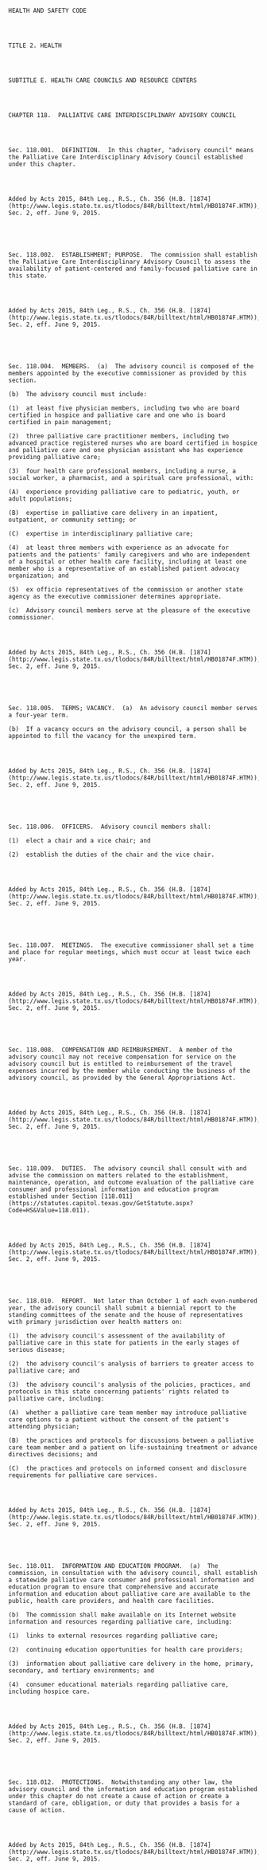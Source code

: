 ﻿
    
    
    	
    					
    
    
    HEALTH AND SAFETY CODE
    
      
    
    
    TITLE 2. HEALTH
    
      
    
    
    SUBTITLE E. HEALTH CARE COUNCILS AND RESOURCE CENTERS
    
      
    
    
    CHAPTER 118.  PALLIATIVE CARE INTERDISCIPLINARY ADVISORY COUNCIL
    
      
    
    
    Sec. 118.001.  DEFINITION.  In this chapter, "advisory council" means the Palliative Care Interdisciplinary Advisory Council established under this chapter.
    
    
    
    
    Added by Acts 2015, 84th Leg., R.S., Ch. 356 (H.B. [1874](http://www.legis.state.tx.us/tlodocs/84R/billtext/html/HB01874F.HTM)), Sec. 2, eff. June 9, 2015.
    
    
    
    
    
    Sec. 118.002.  ESTABLISHMENT; PURPOSE.  The commission shall establish the Palliative Care Interdisciplinary Advisory Council to assess the availability of patient-centered and family-focused palliative care in this state.
    
    
    
    
    Added by Acts 2015, 84th Leg., R.S., Ch. 356 (H.B. [1874](http://www.legis.state.tx.us/tlodocs/84R/billtext/html/HB01874F.HTM)), Sec. 2, eff. June 9, 2015.
    
    
    
    
    
    Sec. 118.004.  MEMBERS.  (a)  The advisory council is composed of the members appointed by the executive commissioner as provided by this section.
    
    (b)  The advisory council must include:
    
    (1)  at least five physician members, including two who are board certified in hospice and palliative care and one who is board certified in pain management;
    
    (2)  three palliative care practitioner members, including two advanced practice registered nurses who are board certified in hospice and palliative care and one physician assistant who has experience providing palliative care;
    
    (3)  four health care professional members, including a nurse, a social worker, a pharmacist, and a spiritual care professional, with:
    
    (A)  experience providing palliative care to pediatric, youth, or adult populations;
    
    (B)  expertise in palliative care delivery in an inpatient, outpatient, or community setting; or
    
    (C)  expertise in interdisciplinary palliative care;
    
    (4)  at least three members with experience as an advocate for patients and the patients' family caregivers and who are independent of a hospital or other health care facility, including at least one member who is a representative of an established patient advocacy organization; and
    
    (5)  ex officio representatives of the commission or another state agency as the executive commissioner determines appropriate.
    
    (c)  Advisory council members serve at the pleasure of the executive commissioner.
    
    
    
    
    Added by Acts 2015, 84th Leg., R.S., Ch. 356 (H.B. [1874](http://www.legis.state.tx.us/tlodocs/84R/billtext/html/HB01874F.HTM)), Sec. 2, eff. June 9, 2015.
    
    
    
    
    
    Sec. 118.005.  TERMS; VACANCY.  (a)  An advisory council member serves a four-year term.
    
    (b)  If a vacancy occurs on the advisory council, a person shall be appointed to fill the vacancy for the unexpired term.
    
    
    
    
    Added by Acts 2015, 84th Leg., R.S., Ch. 356 (H.B. [1874](http://www.legis.state.tx.us/tlodocs/84R/billtext/html/HB01874F.HTM)), Sec. 2, eff. June 9, 2015.
    
    
    
    
    
    Sec. 118.006.  OFFICERS.  Advisory council members shall:
    
    (1)  elect a chair and a vice chair; and
    
    (2)  establish the duties of the chair and the vice chair.
    
    
    
    
    Added by Acts 2015, 84th Leg., R.S., Ch. 356 (H.B. [1874](http://www.legis.state.tx.us/tlodocs/84R/billtext/html/HB01874F.HTM)), Sec. 2, eff. June 9, 2015.
    
    
    
    
    
    Sec. 118.007.  MEETINGS.  The executive commissioner shall set a time and place for regular meetings, which must occur at least twice each year.
    
    
    
    
    Added by Acts 2015, 84th Leg., R.S., Ch. 356 (H.B. [1874](http://www.legis.state.tx.us/tlodocs/84R/billtext/html/HB01874F.HTM)), Sec. 2, eff. June 9, 2015.
    
    
    
    
    
    Sec. 118.008.  COMPENSATION AND REIMBURSEMENT.  A member of the advisory council may not receive compensation for service on the advisory council but is entitled to reimbursement of the travel expenses incurred by the member while conducting the business of the advisory council, as provided by the General Appropriations Act.
    
    
    
    
    Added by Acts 2015, 84th Leg., R.S., Ch. 356 (H.B. [1874](http://www.legis.state.tx.us/tlodocs/84R/billtext/html/HB01874F.HTM)), Sec. 2, eff. June 9, 2015.
    
    
    
    
    
    Sec. 118.009.  DUTIES.  The advisory council shall consult with and advise the commission on matters related to the establishment, maintenance, operation, and outcome evaluation of the palliative care consumer and professional information and education program established under Section [118.011](https://statutes.capitol.texas.gov/GetStatute.aspx?Code=HS&Value=118.011).
    
    
    
    
    Added by Acts 2015, 84th Leg., R.S., Ch. 356 (H.B. [1874](http://www.legis.state.tx.us/tlodocs/84R/billtext/html/HB01874F.HTM)), Sec. 2, eff. June 9, 2015.
    
    
    
    
    
    Sec. 118.010.  REPORT.  Not later than October 1 of each even-numbered year, the advisory council shall submit a biennial report to the standing committees of the senate and the house of representatives with primary jurisdiction over health matters on:
    
    (1)  the advisory council's assessment of the availability of palliative care in this state for patients in the early stages of serious disease;
    
    (2)  the advisory council's analysis of barriers to greater access to palliative care; and
    
    (3)  the advisory council's analysis of the policies, practices, and protocols in this state concerning patients' rights related to palliative care, including:
    
    (A)  whether a palliative care team member may introduce palliative care options to a patient without the consent of the patient's attending physician;
    
    (B)  the practices and protocols for discussions between a palliative care team member and a patient on life-sustaining treatment or advance directives decisions; and
    
    (C)  the practices and protocols on informed consent and disclosure requirements for palliative care services.
    
    
    
    
    Added by Acts 2015, 84th Leg., R.S., Ch. 356 (H.B. [1874](http://www.legis.state.tx.us/tlodocs/84R/billtext/html/HB01874F.HTM)), Sec. 2, eff. June 9, 2015.
    
    
    
    
    
    Sec. 118.011.  INFORMATION AND EDUCATION PROGRAM.  (a)  The commission, in consultation with the advisory council, shall establish a statewide palliative care consumer and professional information and education program to ensure that comprehensive and accurate information and education about palliative care are available to the public, health care providers, and health care facilities.
    
    (b)  The commission shall make available on its Internet website information and resources regarding palliative care, including:
    
    (1)  links to external resources regarding palliative care;
    
    (2)  continuing education opportunities for health care providers;
    
    (3)  information about palliative care delivery in the home, primary, secondary, and tertiary environments; and
    
    (4)  consumer educational materials regarding palliative care, including hospice care.
    
    
    
    
    Added by Acts 2015, 84th Leg., R.S., Ch. 356 (H.B. [1874](http://www.legis.state.tx.us/tlodocs/84R/billtext/html/HB01874F.HTM)), Sec. 2, eff. June 9, 2015.
    
    
    
    
    
    Sec. 118.012.  PROTECTIONS.  Notwithstanding any other law, the advisory council and the information and education program established under this chapter do not create a cause of action or create a standard of care, obligation, or duty that provides a basis for a cause of action.
    
    
    
    
    Added by Acts 2015, 84th Leg., R.S., Ch. 356 (H.B. [1874](http://www.legis.state.tx.us/tlodocs/84R/billtext/html/HB01874F.HTM)), Sec. 2, eff. June 9, 2015.
    
    
    
    
    				
